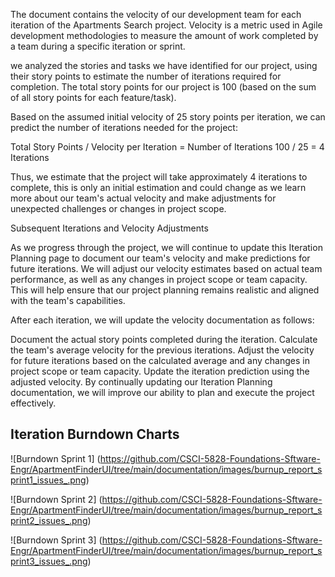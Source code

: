 The document contains the velocity of our development team for each iteration of the Apartments Search project. Velocity is a metric used in Agile development methodologies to measure the amount of work completed by a team during a specific iteration or sprint.

we analyzed the stories and tasks we have identified for our project, using their story points to estimate the number of iterations required for completion. The total story points for our project is 100 (based on the sum of all story points for each feature/task).

Based on the assumed initial velocity of 25 story points per iteration, we can predict the number of iterations needed for the project:

Total Story Points / Velocity per Iteration = Number of Iterations 100 / 25 = 4 Iterations

Thus, we estimate that the project will take approximately 4 iterations to complete, this is only an initial estimation and could change as we learn more about our team's actual velocity and make adjustments for unexpected challenges or changes in project scope.

Subsequent Iterations and Velocity Adjustments

As we progress through the project, we will continue to update this Iteration Planning page to document our team's velocity and make predictions for future iterations. We will adjust our velocity estimates based on actual team performance, as well as any changes in project scope or team capacity. This will help ensure that our project planning remains realistic and aligned with the team's capabilities.

After each iteration, we will update the velocity documentation as follows:

Document the actual story points completed during the iteration. Calculate the team's average velocity for the previous iterations. Adjust the velocity for future iterations based on the calculated average and any changes in project scope or team capacity. Update the iteration prediction using the adjusted velocity. By continually updating our Iteration Planning documentation, we will improve our ability to plan and execute the project effectively.


## Iteration Burndown Charts

![Burndown Sprint 1] (https://github.com/CSCI-5828-Foundations-Sftware-Engr/ApartmentFinderUI/tree/main/documentation/images/burnup_report_sprint1_issues_.png)

![Burndown Sprint 2] (https://github.com/CSCI-5828-Foundations-Sftware-Engr/ApartmentFinderUI/tree/main/documentation/images/burnup_report_sprint2_issues_.png)

![Burndown Sprint 3] (https://github.com/CSCI-5828-Foundations-Sftware-Engr/ApartmentFinderUI/tree/main/documentation/images/burnup_report_sprint3_issues_.png)
